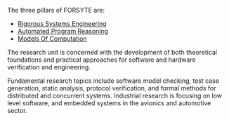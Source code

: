 ---
---
<p>The three pillars of FORSYTE are:
<ul>
<li><a href="/groups/rse/">Rigorous Systems Engineering</a></li>
<li><a href="/groups/apre/">Automated Program Reasoning</a></li>
<li><a href="/groups/moc/">Models Of Computation</a></li>
</ul>
</p> 

<p>The research unit is concerned with the development of both theoretical foundations and practical approaches for software and hardware verification and engineering.</p>

<p>Fundamental research topics include software model checking, test case generation, static analysis, protocol verification, and formal methods for distributed and concurrent systems. Industrial research is focusing on low level software, and embedded systems in the avionics and automotive sector.</p>

